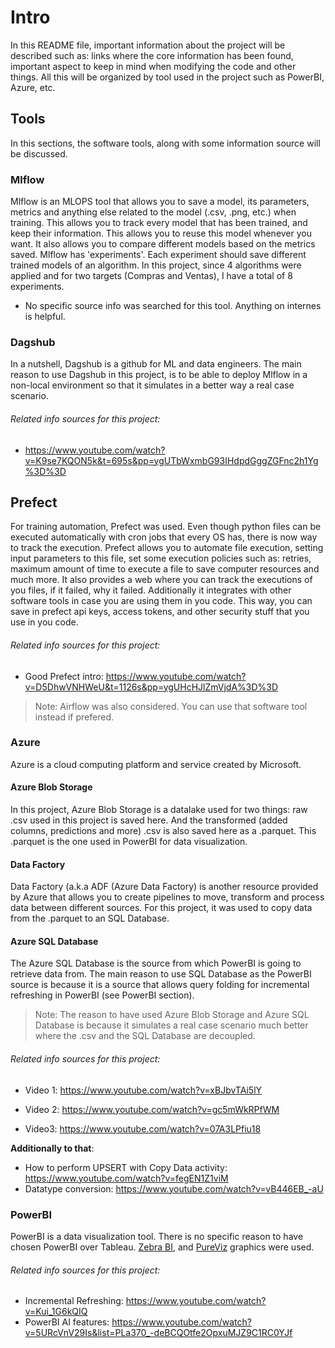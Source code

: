 # Intro

In this README file, important information about the project will be described such as: links where the core information has been found, important aspect to keep in mind when modifying the code and other things. All this will be organized by tool used in the project such as PowerBI, Azure, etc.

## Tools
In this sections, the software tools, along with some information source will be discussed.
### Mlflow
Mlflow is an MLOPS tool that allows you to save a model, its parameters, metrics and anything else related to the model (.csv, .png, etc.) when training. This allows you to track every model that has been trained, and keep their information. This allows you to reuse this model whenever you want. It also allows you to compare different models based on the metrics saved. Mlflow has 'experiments'. Each experiment should save different trained models of an algorithm. In this project, since 4 algorithms were applied and for two targets (Compras and Ventas), I have a total of 8 experiments. 
- No specific source info was searched for this tool. Anything on internes is helpful.
### Dagshub
In a nutshell, Dagshub is a github for ML and data engineers. The main reason to use Dagshub in this project, is to be able to deploy Mlflow in a non-local environment so that it simulates in a better way a real case scenario. 
###### Related info sources for this project:
- https://www.youtube.com/watch?v=K9se7KQON5k&t=695s&pp=ygUTbWxmbG93IHdpdGggZGFnc2h1Yg%3D%3D

## Prefect
For training automation, Prefect was used. Even though python files can be executed automatically with cron jobs that every OS has, there is now way to track the execution. Prefect allows you to automate file execution, setting input parameters to this file, set some execution policies such as: retries, maximum amount of time to execute a file to save computer resources and much more. It also provides a web where you can track the executions of you files, if it failed, why it failed. Additionally it integrates with other software tools in case you are using them in you code. This way, you can save in prefect api keys, access tokens, and other security stuff that you use in you code.
###### Related info sources for this project:
- Good Prefect intro:  https://www.youtube.com/watch?v=D5DhwVNHWeU&t=1126s&pp=ygUHcHJlZmVjdA%3D%3D
> Note: Airflow was also considered. You can use that software tool instead if prefered.

### Azure
Azure is a cloud computing platform and service created by Microsoft. 
#### Azure Blob Storage
In this project, Azure Blob Storage is a datalake used for two things: raw .csv used in this project is saved here. And the transformed (added columns, predictions and more) .csv is also saved here as a .parquet. This .parquet is the one used in PowerBI for data visualization.
#### Data Factory
Data Factory (a.k.a ADF (Azure Data Factory) is another resource provided by Azure that allows you to create pipelines to move, transform and process data between different sources. For this project, it was used to copy data from the .parquet to an SQL Database.
#### Azure SQL Database
The Azure SQL Database is the source from which PowerBI is going to retrieve data from. The main reason to use SQL Database as the PowerBI source is because it is a source that allows query folding for incremental refreshing in PowerBI (see PowerBI section).
> Note: The reason to have used Azure Blob Storage and Azure SQL Database is because it simulates a real case scenario much better where the .csv and the SQL Database are decoupled.
###### Related info sources for this project:
- Video 1: https://www.youtube.com/watch?v=xBJbvTAi5lY

- Video 2: https://www.youtube.com/watch?v=gc5mWkRPfWM

- Video3: https://www.youtube.com/watch?v=07A3LPfiu18

**Additionally to that**:
- How to perform UPSERT with Copy Data activity: https://www.youtube.com/watch?v=fegEN1Z1viM
- Datatype conversion: https://www.youtube.com/watch?v=vB446EB_-aU


### PowerBI
PowerBI is a data visualization tool. There is no specific reason to have chosen PowerBI over Tableau. [Zebra BI](https://zebrabi.com/pbi-pro-trial/?utm_term=zebra%20power%20bi&utm_campaign=Brand+campaign&utm_source=google&utm_medium=cpc&hsa_acc=5445927020&hsa_cam=10896260820&hsa_grp=108906923204&hsa_ad=634945809310&hsa_src=g&hsa_tgt=kwd-930008850410&hsa_kw=zebra%20power%20bi&hsa_mt=b&hsa_net=adwords&hsa_ver=3&gad_source=1&gclid=Cj0KCQjwpNuyBhCuARIsANJqL9ObqxkQ7e0maiaNObgA4knPiEXp2ruSty7l4JRZHvW-8eI3nH1wF6oaAignEALw_wcB), and [PureViz](https://pureviz.net/infographic) graphics were used.
###### Related info sources for this project:
- Incremental Refreshing: https://www.youtube.com/watch?v=Kui_1G6kQIQ
- PowerBI AI features: https://www.youtube.com/watch?v=5URcVnV29Is&list=PLa370_-deBCQOtfe2OpxuMJZ9C1RC0YJf








